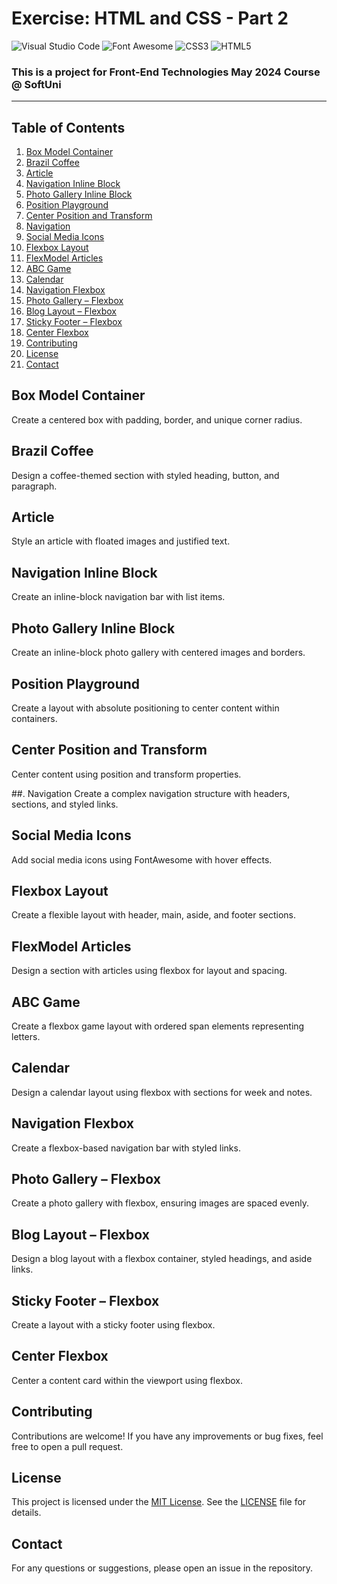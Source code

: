 # Exercise: HTML and CSS - Part 2

![Visual Studio Code](https://img.shields.io/badge/Visual_Studio_Code-0078D4?style=for-the-badge&logo=visual%20studio%20code&logoColor=white)
![Font Awesome](https://img.shields.io/badge/Font_Awesome-339AF0?style=for-the-badge&logo=fontawesome&logoColor=white)
![CSS3](https://img.shields.io/badge/CSS3-1572B6?style=for-the-badge&logo=css3&logoColor=white)
![HTML5](https://img.shields.io/badge/HTML5-E34F26?style=for-the-badge&logo=html5&logoColor=white)
### This is a project for Front-End Technologies May 2024 Course @ SoftUni
---
## Table of Contents
1. [Box Model Container](#box-model-container)
2. [Brazil Coffee](#brazil-coffee)
3. [Article](#article)
4. [Navigation Inline Block](#navigation-inline-block)
5. [Photo Gallery Inline Block](#photo-gallery-inline-block)
6. [Position Playground](#position-playground)
7. [Center Position and Transform](#center-position-and-transform)
8. [Navigation](#navigation)
9. [Social Media Icons](#social-media-icons)
10. [Flexbox Layout](#flexbox-layout)
11. [FlexModel Articles](#flexmodel-articles)
12. [ABC Game](#abc-game)
13. [Calendar](#calendar)
14. [Navigation Flexbox](#1navigation-flexbox)
15. [Photo Gallery – Flexbox](#photo-gallery-–-flexbox)
16. [Blog Layout – Flexbox](#blog-layout-–-flexbox)
17. [Sticky Footer – Flexbox](#sticky-footer-–-flexbox)
18. [Center Flexbox](#center-flexbox)
19. [Contributing](#Contributing)
20. [License](#License)
21. [Contact](#Contact)

## Box Model Container
Create a centered box with padding, border, and unique corner radius.

## Brazil Coffee
Design a coffee-themed section with styled heading, button, and paragraph.

## Article
Style an article with floated images and justified text.

## Navigation Inline Block
Create an inline-block navigation bar with list items.

## Photo Gallery Inline Block
Create an inline-block photo gallery with centered images and borders.

## Position Playground
Create a layout with absolute positioning to center content within containers.

## Center Position and Transform
Center content using position and transform properties.

##. Navigation
Create a complex navigation structure with headers, sections, and styled links.

## Social Media Icons
Add social media icons using FontAwesome with hover effects.

## Flexbox Layout
Create a flexible layout with header, main, aside, and footer sections.

## FlexModel Articles
Design a section with articles using flexbox for layout and spacing.

## ABC Game
Create a flexbox game layout with ordered span elements representing letters.

## Calendar
Design a calendar layout using flexbox with sections for week and notes.

## Navigation Flexbox
Create a flexbox-based navigation bar with styled links.

## Photo Gallery – Flexbox
Create a photo gallery with flexbox, ensuring images are spaced evenly.

## Blog Layout – Flexbox
Design a blog layout with a flexbox container, styled headings, and aside links.

## Sticky Footer – Flexbox
Create a layout with a sticky footer using flexbox.

## Center Flexbox
Center a content card within the viewport using flexbox.

## Contributing
Contributions are welcome! If you have any improvements or bug fixes, feel free to open a pull request.

## License
This project is licensed under the [MIT License](LICENSE). See the [LICENSE](LICENSE) file for details.

## Contact
For any questions or suggestions, please open an issue in the repository.
